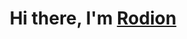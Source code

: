 <!---Heading-->
<h1 align="center">Hi there, I'm <a href="https://www.linkedin.com/in/rodiongimranov/" target="_blank">Rodion</a>
